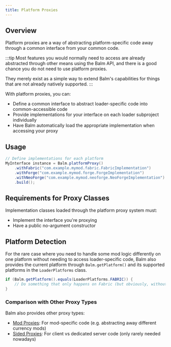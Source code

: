 ```yaml
---
title: Platform Proxies
---
```


## Overview

Platform proxies are a way of abstracting platform-specific code away through a common interface from your common code.

:::tip
Most features you would normally need to access are already abstracted through other means using the Balm API, and there is a good chance you do not need to use platform proxies.

They merely exist as a simple way to extend Balm's capabilities for things that are not already natively supported.
:::

With platform proxies, you can:

- Define a common interface to abstract loader-specific code into common-accessible code
- Provide implementations for your interface on each loader subproject individually
- Have Balm automatically load the appropriate implementation when accessing your proxy

## Usage

```java
// Define implementations for each platform
MyInterface instance = Balm.platformProxy()
    .withFabric("com.example.mymod.fabric.FabricImplementation")
    .withForge("com.example.mymod.forge.ForgeImplementation") 
    .withNeoForge("com.example.mymod.neoforge.NeoForgeImplementation")
    .build();
```

## Requirements for Proxy Classes

Implementation classes loaded through the platform proxy system must:

- Implement the interface you're proxying
- Have a public no-argument constructor

## Platform Detection

For the rare case where you need to handle some mod logic differently on one platform without needing to access loader-specific code, Balm also provides the current platform through `Balm.getPlatform()` and its supported platforms in the `LoaderPlatforms` class.

```java
if (Balm.getPlatform().equals(LoaderPlatforms.FABRIC)) {
    // Do something that only happens on Fabric (but obviously, without having access to Fabric APIs since you're in common code)
}
```

### Comparison with Other Proxy Types

Balm also provides other proxy types:

- [Mod Proxies](./mod-proxy.md): For mod-specific code (e.g. abstracting away different currency mods)
- [Sided Proxies](./sided-proxy.md): For client vs dedicated server code (only rarely needed nowadays)
